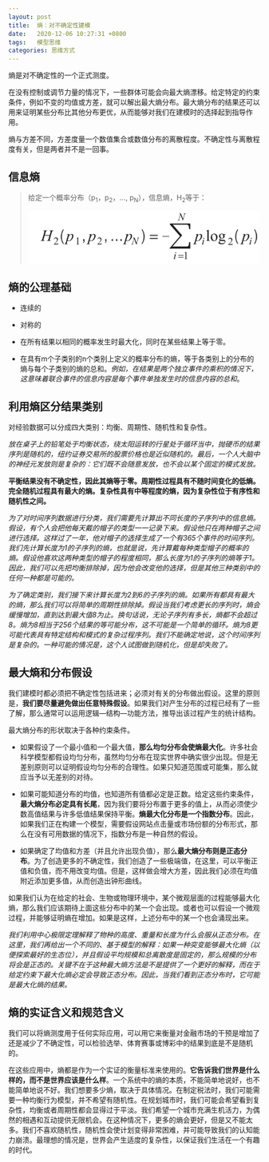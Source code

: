 ```yaml
---
layout: post
title:  熵：对不确定性建模
date:   2020-12-06 10:27:31 +0800
tags:   模型思维
categories: 思维方式
---
```



熵是对不确定性的一个正式测度。

在没有控制或调节力量的情况下，一些群体可能会向最大熵漂移。给定特定的约束条件，例如不变的均值或方差，就可以解出最大熵分布。最大熵分布的结果还可以用来证明某些分布比其他分布更优，从而能够对我们在建模时的选择起到指导作用。

熵与方差不同，方差度量一个数值集合或数值分布的离散程度。不确定性与离散程度有关，但是两者并不是一回事。

## 信息熵

>给定一个概率分布（p<sub>1</sub>，p<sub>2</sub>，…, p<sub>N</sub>），信息熵，H<sub>2</sub>等于：
>
>![](../pic/00196.jpg?raw=true)

## 熵的公理基础

+ 连续的
  
+ 对称的
  
+ 在所有结果以相同的概率发生时最大化，同时在某些结果上等于零。

+ 在具有m个子类别的n个类别上定义的概率分布的熵，等于各类别上的分布的熵与每个子类别的熵的总和。*例如，在结果是两个独立事件的乘积的情况下，这意味着联合事件的信息内容是每个事件单独发生时的信息内容的总和*。

## 利用熵区分结果类别

对经验数据可以分成四大类别：均衡、周期性、随机性和复杂性。

*放在桌子上的铅笔处于均衡状态，绕太阳运转的行星处于循环当中，抛硬币的结果序列是随机的，纽约证券交易所的股票价格也是近似随机的。最后，一个人大脑中的神经元发放则是复杂的：它们既不会随意发放，也不会以某个固定的模式发放。*

**平衡结果没有不确定性，因此其熵等于零。周期性过程具有不随时间变化的低熵。完全随机过程具有最大的熵。复杂性具有中等程度的熵，因为复杂性位于有序性和随机性之间。**

<i>

为了对时间序列数据进行分类，我们需要先计算出不同长度的子序列中的信息熵。假设，有个人会把他每天戴的帽子的类型一一记录下来。假设他只在两种帽子之间进行选择。这样过了一年，他对帽子的选择生成了一个有365个事件的时间序列。我们先计算长度为1的子序列的熵，也就是说，先计算戴每种类型帽子的概率的熵。假设他喜欢这两种类型的帽子的程度相同，那么长度为1的子序列的熵等于1。因此，我们可以先把均衡排除掉，因为他会改变他的选择，但是其他三种类别中的任何一种都是可能的。

为了确定类别，我们接下来计算长度为2到6的子序列的熵。如果所有都具有最大的熵，那么我们可以将简单的周期性排除掉。假设当我们考虑更长的序列时，熵会缓慢增加，直到达到最大值8为止。换句话说，无论子序列有多长，熵都不会超过8。熵为8相当于256个结果的等可能分布，这不可能是一个简单的循环。熵为8更可能代表具有特定结构和模式的复杂过程序列。我们不能确定地说，这个时间序列是复杂的。一种可能的情况是，这个人试图做到随机化，但是却失败了。
</i>

## 最大熵和分布假设

我们建模时都必须把不确定性包括进来；必须对有关的分布做出假设。这里的原则是，**我们要尽量避免做出任意特殊假设**。如果我们对产生分布的过程已经有了一些了解，那么通常可以运用逻辑—结构—功能方法，推导出该过程产生的统计结构。

最大熵分布的形状取决于各种约束条件。

+ 如果假设了一个最小值和一个最大值，**那么均匀分布会使熵最大化**。许多社会科学模型都假设均匀分布，虽然均匀分布在现实世界中确实很少出现。但是无差别原则可以证明假设均匀分布的合理性。如果只知道范围或可能集，那么就应当予以无差别的对待。

+ 如果可能知道分布的均值，也知道所有值都必定是正数。给定这些约束条件，**最大熵分布必定具有长尾**，因为我们要将分布置于更多的值上，从而必须使少数高值结果与许多低值结果保持平衡。**熵最大化分布是一个指数分布**。因此，如果我们正在构建一个模型，需要假设网站点击量或市场份额的分布形式，那么在没有可用数据的情况下，指数分布是一种自然的假设。

+ 如果确定了均值和方差（并且允许出现负值），那么**最大熵分布则是正态分布**。为了创造更多的不确定性，我们创造了一些极端值，在这里，可以平衡正值和负值，而不用改变均值。但是，这样做会增大方差，因此我们必须在均值附近添加更多值，从而创造出钟形曲线。

如果我们认为在给定的社会、生物或物理环境中，某个微观层面的过程能够最大化熵，那么我们应该期待上面这些分布中的某一个会出现。或者也可以假设一个微观过程，并能够证明熵在增加。如果是这样，上述分布中的某一个也会涌现出来。

<i>
我们利用中心极限定理解释了物种的高度、重量和长度为什么会服从正态分布。在这里，我们再给出一个不同的、基于模型的解释：如果一种突变能够最大化熵（以便探索最好的生态位），并且假设平均规模和总离散度是固定的，那么规模的分布将会是正态的。关键不在于这种最大熵方法是不是提供了一个更好的解释，而在于给定约束下最大化熵必定会导致正态分布。因此，当我们看到正态分布时，它可能是最大化熵的结果。
</i>

## 熵的实证含义和规范含义

我们可以将熵测度用于任何实际应用，可以用它来衡量对金融市场的干预是增加了还是减少了不确定性，可以检验选举、体育赛事或博彩中的结果到底是不是随机的。

在这些应用中，熵都是作为一个实证的衡量标准来使用的。**它告诉我们世界是什么样的，而不是世界应该是什么样**。一个系统中的熵的本质，不能简单地说好，也不能简单地说不好。我们想要多少熵，取决于具体情况。在制定税法时，我们可能需要一种均衡行为模型，并不希望有随机性。在规划城市时，我们可能会希望看到复杂性，均衡或者周期性都会显得过于平淡。我们希望一个城市充满生机活力，为偶然的相遇和互动提供无限机会。在这种情况下，更多的熵会更好，但是又不能太多。我们不喜欢随机性，随机性会使计划变得非常困难，并可能导致我们的认知能力崩溃。最理想的情况是，世界会产生适度的复杂性，以保证我们生活在一个有趣的时代。